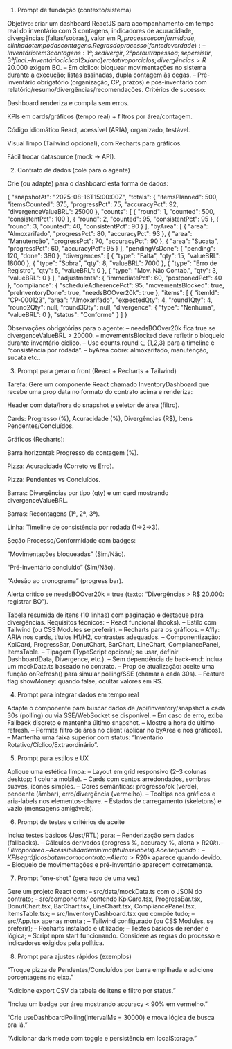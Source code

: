 1) Prompt de fundação (contexto/sistema)

Objetivo: criar um dashboard ReactJS para acompanhamento em tempo real do inventário com 3 contagens, indicadores de acuracidade, divergências (faltas/sobras), valor em R$, processo e conformidade, e linha do tempo das contagens.
Regras do processo (fonte de verdade):
– Inventário tem 3 contagens: 1ª; se divergir, 2ª por outra pessoa; se persistir, 3ª final.
– Inventário cíclico (2x/ano) e rotativo por ciclos; divergências > R$ 20.000 exigem BO.
– Em cíclico: bloquear movimentações no sistema durante a execução; listas assinadas, dupla contagem às cegas.
– Pré-inventário obrigatório (organização, CP, prazos) e pós-inventário com relatório/resumo/divergências/recomendações.
Critérios de sucesso:

Dashboard renderiza e compila sem erros.

KPIs em cards/gráficos (tempo real) + filtros por área/contagem.

Código idiomático React, acessível (ARIA), organizado, testável.

Visual limpo (Tailwind opcional), com Recharts para gráficos.

Fácil trocar datasource (mock → API).

2) Contrato de dados (cole para o agente)

Crie (ou adapte) para o dashboard esta forma de dados:

{
  "snapshotAt": "2025-08-16T15:00:00Z",
  "totals": {
    "itemsPlanned": 500,
    "itemsCounted": 375,
    "progressPct": 75,
    "accuracyPct": 92,
    "divergenceValueBRL": 25000
  },
  "counts": [
    { "round": 1, "counted": 500, "consistentPct": 100 },
    { "round": 2, "counted": 95,  "consistentPct": 95 },
    { "round": 3, "counted": 40,  "consistentPct": 90 }
  ],
  "byArea": [
    { "area": "Almoxarifado", "progressPct": 80, "accuracyPct": 93 },
    { "area": "Manutenção",   "progressPct": 70, "accuracyPct": 90 },
    { "area": "Sucata",       "progressPct": 60, "accuracyPct": 95 }
  ],
  "pendingVsDone": { "pending": 120, "done": 380 },
  "divergences": [
    { "type": "Falta", "qty": 15, "valueBRL": 18000 },
    { "type": "Sobra", "qty": 8,  "valueBRL": 7000  },
    { "type": "Erro de Registro", "qty": 5, "valueBRL": 0 },
    { "type": "Mov. Não Contab.", "qty": 3, "valueBRL": 0 }
  ],
  "adjustments": { "immediatePct": 60, "postponedPct": 40 },
  "compliance": {
    "scheduleAdherencePct": 95,
    "movementsBlocked": true,
    "preInventoryDone": true,
    "needsBOOver20k": true
  },
  "items": [
    {
      "itemId": "CP-000123",
      "area": "Almoxarifado",
      "expectedQty": 4,
      "round1Qty": 4,
      "round2Qty": null,
      "round3Qty": null,
      "divergence": { "type": "Nenhuma", "valueBRL": 0 },
      "status": "Conforme"
    }
  ]
}


Observações obrigatórias para o agente:
– needsBOOver20k fica true se divergenceValueBRL > 20000.
– movementsBlocked deve refletir o bloqueio durante inventário cíclico.
– Use counts.round ∈ {1,2,3} para a timeline e “consistência por rodada”.
– byArea cobre: almoxarifado, manutenção, sucata etc..

3) Prompt para gerar o front (React + Recharts + Tailwind)

Tarefa: Gere um componente React chamado InventoryDashboard que recebe uma prop data no formato do contrato acima e renderiza:

Header com data/hora do snapshot e seletor de área (filtro).

Cards: Progresso (%), Acuracidade (%), Divergências (R$), Itens Pendentes/Concluídos.

Gráficos (Recharts):

Barra horizontal: Progresso da contagem (%).

Pizza: Acuracidade (Correto vs Erro).

Pizza: Pendentes vs Concluídos.

Barras: Divergências por tipo (qty) e um card mostrando divergenceValueBRL.

Barras: Recontagens (1ª, 2ª, 3ª).

Linha: Timeline de consistência por rodada (1→2→3).

Seção Processo/Conformidade com badges:

“Movimentações bloqueadas” (Sim/Não).

“Pré-inventário concluído” (Sim/Não).

“Adesão ao cronograma” (progress bar).

Alerta crítico se needsBOOver20k = true (texto: “Divergências > R$ 20.000: registrar BO”).

Tabela resumida de itens (10 linhas) com paginação e destaque para divergências.
Requisitos técnicos:
– React funcional (hooks).
– Estilo com Tailwind (ou CSS Modules se preferir).
– Recharts para os gráficos.
– A11y: ARIA nos cards, títulos H1/H2, contrastes adequados.
– Componentização: KpiCard, ProgressBar, DonutChart, BarChart, LineChart, CompliancePanel, ItemsTable.
– Tipagem (TypeScript opcional; se usar, definir DashboardData, Divergence, etc.).
– Sem dependência de back-end: inclua um mockData.ts baseado no contrato.
– Prop de atualização: aceite uma função onRefresh() para simular polling/SSE (chamar a cada 30s).
– Feature flag showMoney: quando false, ocultar valores em R$.

4) Prompt para integrar dados em tempo real

Adapte o componente para buscar dados de /api/inventory/snapshot a cada 30s (polling) ou via SSE/WebSocket se disponível.
– Em caso de erro, exiba Fallback discreto e mantenha último snapshot.
– Mostre a hora do último refresh.
– Permita filtro de área no client (aplicar no byArea e nos gráficos).
– Mantenha uma faixa superior com status: “Inventário Rotativo/Cíclico/Extraordinário”.

5) Prompt para estilos e UX

Aplique uma estética limpa:
– Layout em grid responsivo (2–3 colunas desktop; 1 coluna mobile).
– Cards com cantos arredondados, sombras suaves, ícones simples.
– Cores semânticas: progresso/ok (verde), pendente (âmbar), erro/divergência (vermelho).
– Tooltips nos gráficos e aria-labels nos elementos-chave.
– Estados de carregamento (skeletons) e vazio (mensagens amigáveis).

6) Prompt de testes e critérios de aceite

Inclua testes básicos (Jest/RTL) para:
– Renderização sem dados (fallbacks).
– Cálculos derivados (progress %, accuracy %, alerta > R$20k).
– Filtro por área.
– Acessibilidade mínima (títulos e labels).
Aceite quando:
– KPIs e gráficos batem com o contrato.
– Alerta > R$20k aparece quando devido.
– Bloqueio de movimentações e pré-inventário aparecem corretamente.

7) Prompt “one-shot” (gera tudo de uma vez)

Gere um projeto React com:
– src/data/mockData.ts com o JSON do contrato;
– src/components/ contendo KpiCard.tsx, ProgressBar.tsx, DonutChart.tsx, BarChart.tsx, LineChart.tsx, CompliancePanel.tsx, ItemsTable.tsx;
– src/InventoryDashboard.tsx que compõe tudo;
– src/App.tsx apenas monta <InventoryDashboard data={mockData} />;
– Tailwind configurado (ou CSS Modules, se preferir);
– Recharts instalado e utilizado;
– Testes básicos de render e lógica;
– Script npm start funcionando.
Considere as regras do processo e indicadores exigidos pela política.

8) Prompt para ajustes rápidos (exemplos)

“Troque pizza de Pendentes/Concluídos por barra empilhada e adicione porcentagens no eixo.”

“Adicione export CSV da tabela de itens e filtro por status.”

“Inclua um badge por área mostrando accuracy < 90% em vermelho.”

“Crie useDashboardPolling(intervalMs = 30000) e mova lógica de busca pra lá.”

“Adicionar dark mode com toggle e persistência em localStorage.”